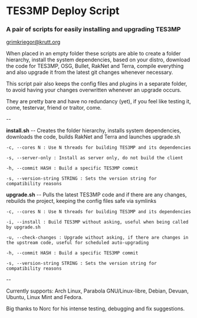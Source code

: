 # TES3MP Deploy Script
### A pair of scripts for easily installing and upgrading TES3MP
<grimkriegor@krutt.org>

When placed in an empty folder these scripts are able to create a folder hierarchy, install the system dependencies, based on your distro, download the code for TES3MP, OSG, Bullet, RakNet and Terra, compile everything and also upgrade it from the latest git changes whenever necessary.

This script pair also keeps the config files and plugins in a separate folder, to avoid having your changes overwritten whenever an upgrade occurs.

They are pretty bare and have no redundancy (yet), if you feel like testing it, come, testervar, friend or traitor, come.

--


**install.sh** -- Creates the folder hierarchy, installs system dependencies, downloads the code, builds RakNet and Terra and launches upgrade.sh

    -c, --cores N : Use N threads for building TES3MP and its dependencies

    -s, --server-only : Install as server only, do not build the client

    -h, --commit HASH : Build a specific TES3MP commit

    -s, --version-string STRING : Sets the version string for compatibility reasons

**upgrade.sh** -- Pulls the latest TES3MP code and if there are any changes, rebuilds the project, keeping the config files safe via symlinks

    -c, --cores N : Use N threads for building TES3MP and its dependencies

    -i, --install : Build TES3MP without asking, useful when being called by upgrade.sh

    -u, --check-changes : Upgrade without asking, if there are changes in the upstream code, useful for scheduled auto-upgrading

    -h, --commit HASH : Build a specific TES3MP commit

    -s, --version-string STRING : Sets the version string for compatibility reasons

--

Currently supports: Arch Linux, Parabola GNU/Linux-libre, Debian, Devuan, Ubuntu, Linux Mint and Fedora.

Big thanks to Norc for his intense testing, debugging and fix suggestions.
